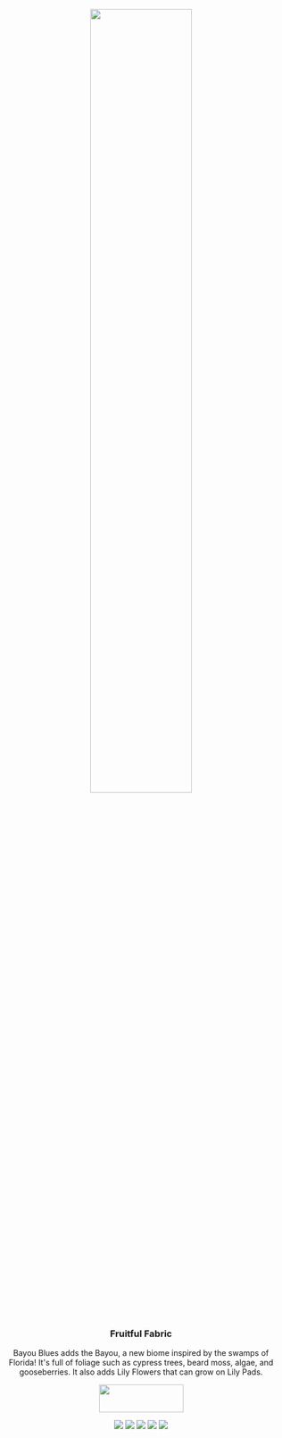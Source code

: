 <p align="center"><img src="https://media.discordapp.net/attachments/699373761455194162/833442184358395934/Fruitful.png" width=60%></p>
<h3 align="center">Fruitful Fabric</h3>

<p align="center">Bayou Blues adds the Bayou, a new biome inspired by the swamps of Florida! It's full of foliage such as cypress trees, beard moss, algae, and gooseberries. It also adds Lily Flowers that can grow on Lily Pads.</p>
<p align="center">
  <a title="Fabric API" href="https://www.curseforge.com/minecraft/mc-mods/fabric-api">
    <img src="https://i.imgur.com/Ol1Tcf8.png" width="151" height="50" />
  </a>
</p>
<p align="center">
  <a href="https://discord.gg/VzXSCFp"><img src="https://img.shields.io/discord/440256241932173323?label=&color=811111&labelColor=FF2222&logo=Discord&logoColor=811111&style=for-the-badge"></a>
    <a href="https://twitter.com/teamauroramods"><img src="https://img.shields.io/twitter/follow/teamauroramods?label=&color=811111&labelColor=FF2222&logo=Twitter&logoColor=811111&style=for-the-badge"></a>
  <a href="https://www.curseforge.com/minecraft/mc-mods/enhanced-mushrooms-fabric"><img src="http://cf.way2muchnoise.eu/491943.svg?badge_style=for_the_badge"></a>
    <a href="https://github.com/teamauroramods/EnhancedMushrooms-Fabric/blob/1.17/LICENSE"><img src="https://img.shields.io/badge/License-All%20rights%20reserved-red.svg?style=for-the-badge&color=811111&labelColor=FF2222"></a>
    <a href="https://www.curseforge.com/minecraft/mc-mods/fruitful-fabric"><img src="http://cf.way2muchnoise.eu/versions/491943.svg?badge_style=for_the_badge"></a>
</p>


